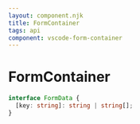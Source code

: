 ```yaml
---
layout: component.njk
title: FormContainer
tags: api
component: vscode-form-container
---
```


# FormContainer

```typescript
interface FormData {
  [key: string]: string | string[];
}
```
